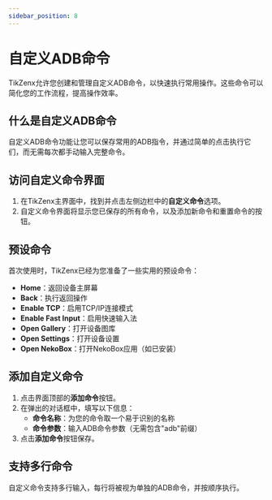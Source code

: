 ```yaml
---
sidebar_position: 8
---
```


# 自定义ADB命令

TikZenx允许您创建和管理自定义ADB命令，以快速执行常用操作。这些命令可以简化您的工作流程，提高操作效率。

## 什么是自定义ADB命令

自定义ADB命令功能让您可以保存常用的ADB指令，并通过简单的点击执行它们，而无需每次都手动输入完整命令。

## 访问自定义命令界面

1. 在TikZenx主界面中，找到并点击左侧边栏中的**自定义命令**选项。
2. 自定义命令界面将显示您已保存的所有命令，以及添加新命令和重置命令的按钮。

## 预设命令

首次使用时，TikZenx已经为您准备了一些实用的预设命令：

- **Home**：返回设备主屏幕
- **Back**：执行返回操作
- **Enable TCP**：启用TCP/IP连接模式
- **Enable Fast Input**：启用快速输入法
- **Open Gallery**：打开设备图库
- **Open Settings**：打开设备设置
- **Open NekoBox**：打开NekoBox应用（如已安装）

## 添加自定义命令

1. 点击界面顶部的**添加命令**按钮。
2. 在弹出的对话框中，填写以下信息：
   - **命令名称**：为您的命令取一个易于识别的名称
   - **命令参数**：输入ADB命令参数（无需包含"adb"前缀）
3. 点击**添加命令**按钮保存。

## 支持多行命令

自定义命令支持多行输入，每行将被视为单独的ADB命令，并按顺序执行。
